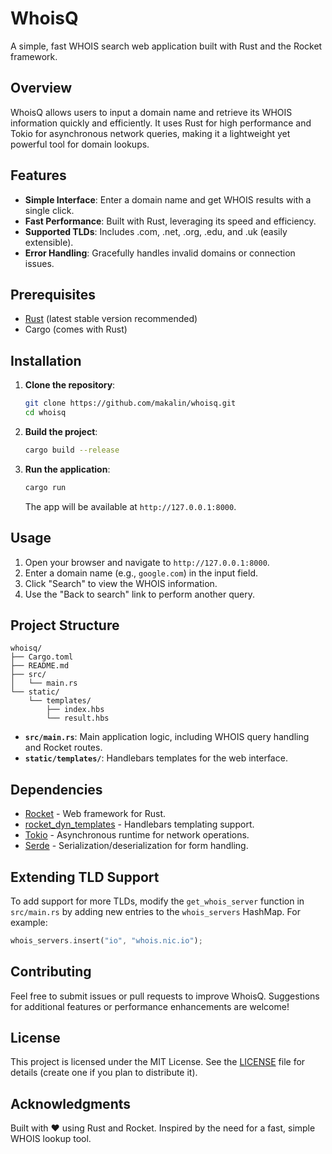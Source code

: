 # WhoisQ

A simple, fast WHOIS search web application built with Rust and the Rocket framework.

## Overview

WhoisQ allows users to input a domain name and retrieve its WHOIS information quickly and efficiently. It uses Rust for high performance and Tokio for asynchronous network queries, making it a lightweight yet powerful tool for domain lookups.

## Features

- **Simple Interface**: Enter a domain name and get WHOIS results with a single click.
- **Fast Performance**: Built with Rust, leveraging its speed and efficiency.
- **Supported TLDs**: Includes .com, .net, .org, .edu, and .uk (easily extensible).
- **Error Handling**: Gracefully handles invalid domains or connection issues.

## Prerequisites

- [Rust](https://www.rust-lang.org/tools/install) (latest stable version recommended)
- Cargo (comes with Rust)

## Installation

1. **Clone the repository**:
   ```bash
   git clone https://github.com/makalin/whoisq.git
   cd whoisq
   ```

2. **Build the project**:
   ```bash
   cargo build --release
   ```

3. **Run the application**:
   ```bash
   cargo run
   ```

   The app will be available at `http://127.0.0.1:8000`.

## Usage

1. Open your browser and navigate to `http://127.0.0.1:8000`.
2. Enter a domain name (e.g., `google.com`) in the input field.
3. Click "Search" to view the WHOIS information.
4. Use the "Back to search" link to perform another query.

## Project Structure

```
whoisq/
├── Cargo.toml
├── README.md
├── src/
│   └── main.rs
└── static/
    └── templates/
        ├── index.hbs
        └── result.hbs
```

- **`src/main.rs`**: Main application logic, including WHOIS query handling and Rocket routes.
- **`static/templates/`**: Handlebars templates for the web interface.

## Dependencies

- [Rocket](https://rocket.rs/) - Web framework for Rust.
- [rocket_dyn_templates](https://crates.io/crates/rocket_dyn_templates) - Handlebars templating support.
- [Tokio](https://tokio.rs/) - Asynchronous runtime for network operations.
- [Serde](https://serde.rs/) - Serialization/deserialization for form handling.

## Extending TLD Support

To add support for more TLDs, modify the `get_whois_server` function in `src/main.rs` by adding new entries to the `whois_servers` HashMap. For example:

```rust
whois_servers.insert("io", "whois.nic.io");
```

## Contributing

Feel free to submit issues or pull requests to improve WhoisQ. Suggestions for additional features or performance enhancements are welcome!

## License

This project is licensed under the MIT License. See the [LICENSE](LICENSE) file for details (create one if you plan to distribute it).

## Acknowledgments

Built with ❤️ using Rust and Rocket. Inspired by the need for a fast, simple WHOIS lookup tool.
